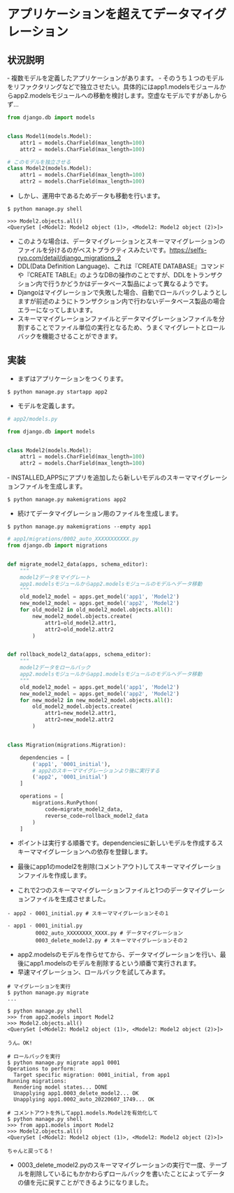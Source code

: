 ﻿# アプリケーションを超えてデータマイグレーション

## 状況説明
‐ 複数モデルを定義したアプリケーションがあります。
‐ そのうち１つのモデルをリファクタリングなどで独立させたい。具体的にはapp1.modelsモジュールからapp2.modelsモジュールへの移動を検討します。空虚なモデルですがあしからず...

```python
from django.db import models


class Model1(models.Model):
    attr1 = models.CharField(max_length=100)
    attr2 = models.CharField(max_length=100)

# このモデルを独立させる
class Model2(models.Model):
    attr1 = models.CharField(max_length=100)
    attr2 = models.CharField(max_length=100)
```

- しかし、運用中であるためデータも移動を行います。
```
$ python manage.py shell

>>> Model2.objects.all()
<QuerySet [<Model2: Model2 object (1)>, <Model2: Model2 object (2)>]>
```

- このような場合は、データマイグレーションとスキーママイグレーションのファイルを分けるのがベストプラクティスみたいです。https://selfs-ryo.com/detail/django_migrations_2
- DDL(Data Definition Language)、これは『CREATE DATABASE』コマンドや『CREATE TABLE』のようなDBの操作のことですが、DDLをトランザクション内で行うかどうかはデータベース製品によって異なるようです。
- Djangoはマイグレーションで失敗した場合、自動でロールバックしようとしますが前述のようにトランザクション内で行わないデータベース製品の場合エラーになってしまいます。
- スキーママイグレーションファイルとデータマイグレーションファイルを分割することでファイル単位の実行となるため、うまくマイグレートとロールバックを機能させることができます。

## 実装
- まずはアプリケーションをつくります。
```
$ python manage.py startapp app2
```
- モデルを定義します。
```python
# app2/models.py

from django.db import models


class Model2(models.Model):
    attr1 = models.CharField(max_length=100)
    attr2 = models.CharField(max_length=100)
```

‐ INSTALLED_APPSにアプリを追加したら新しいモデルのスキーママイグレーションファイルを生成します。
```
$ python manage.py makemigrations app2
```
- 続けてデータマイグレーション用のファイルを生成します。
```
$ python manage.py makemigrations --empty app1
```
```python
# app1/migrations/0002_auto_XXXXXXXXXXX.py
from django.db import migrations


def migrate_model2_data(apps, schema_editor):
    """
    model2データをマイグレート
    app1.modelsモジュールからapp2.modelsモジュールのモデルへデータ移動
    """
    old_model2_model = apps.get_model('app1', 'Model2')
    new_model2_model = apps.get_model('app2', 'Model2')
    for old_model2 in old_model2_model.objects.all():
        new_model2_model.objects.create(
            attr1=old_model2.attr1,
            attr2=old_model2.attr2
        )


def rollback_model2_data(apps, schema_editor):
    """
    model2データをロールバック
    app2.modelsモジュールからapp1.modelsモジュールのモデルへデータ移動
    """
    old_model2_model = apps.get_model('app1', 'Model2')
    new_model2_model = apps.get_model('app2', 'Model2')
    for new_model2 in new_model2_model.objects.all():
        old_model2_model.objects.create(
            attr1=new_model2.attr1,
            attr2=new_model2.attr2
        )


class Migration(migrations.Migration):

    dependencies = [
        ('app1', '0001_initial'),
        # app2のスキーママイグレーションより後に実行する
        ('app2', '0001_initial')
    ]

    operations = [
        migrations.RunPython(
            code=migrate_model2_data,
            reverse_code=rollback_model2_data
        )
    ]
```
- ポイントは実行する順番です。dependenciesに新しいモデルを作成するスキーママイグレーションへの依存を登録します。

- 最後にapp1のmodel2を削除(コメントアウト)してスキーママイグレーションファイルを作成します。
- これで2つのスキーママイグレーションファイルと1つのデータマイグレーションファイルを生成させました。
```
- app2 - 0001_initial.py # スキーママイグレーションその１

- app1 - 0001_initial.py
         0002_auto_XXXXXXXX_XXXX.py # データマイグレーション
         0003_delete_model2.py # スキーママイグレーションその２
```
- app2.modelsのモデルを作らせてから、データマイグレーションを行い、最後にapp1.modelsのモデルを削除するという順番で実行されます。
- 早速マイグレーション、ロールバックを試してみます。

```
# マイグレーションを実行
$ python manage.py migrate
...

$ python manage.py shell
>>> from app2.models import Model2
>>> Model2.objects.all()
<QuerySet [<Model2: Model2 object (1)>, <Model2: Model2 object (2)>]>

うん。OK!

# ロールバックを実行
$ python manage.py migrate app1 0001
Operations to perform:
  Target specific migration: 0001_initial, from app1
Running migrations:
  Rendering model states... DONE
  Unapplying app1.0003_delete_model2... OK
  Unapplying app1.0002_auto_20220607_1749... OK

# コメントアウトを外してapp1.models.Model2を有効化して
$ python manage.py shell
>>> from app1.models import Model2
>>> Model2.objects.all()
<QuerySet [<Model2: Model2 object (1)>, <Model2: Model2 object (2)>]>

ちゃんと戻ってる！
```
- 0003_delete_model2.pyのスキーママイグレーションの実行で一度、テーブルを削除しているにもかかわらずロールバックを書いたことによってデータの値を元に戻すことができるようになりました。

